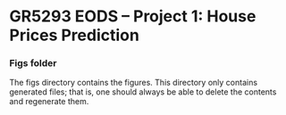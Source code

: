# GR5293 EODS – Project 1:  House Prices Prediction

### Figs folder

The figs directory contains the figures. This directory only contains generated files; that is, one should always be able to delete the contents and regenerate them.
